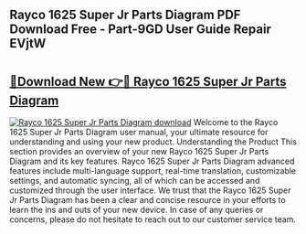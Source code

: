 ## Rayco 1625 Super Jr Parts Diagram PDF Download Free - Part-9GD User Guide Repair EVjtW

# <h2><a href="http://dfjl27.blite.top/?on=Rayco+1625+Super+Jr+Parts+Diagram">🔗Download New 👉🔴 Rayco 1625 Super Jr Parts Diagram</a></h2>

[![Rayco 1625 Super Jr Parts Diagram download](https://i.imgur.com/lujVjoI.png)](http://dfjl27.blite.top/?on=Rayco+1625+Super+Jr+Parts+Diagram)
Welcome to the Rayco 1625 Super Jr Parts Diagram user manual, your ultimate resource for understanding and using your new product. Understanding the Product This section provides an overview of your new Rayco 1625 Super Jr Parts Diagram and its key features. Rayco 1625 Super Jr Parts Diagram advanced features include multi-language support, real-time translation, customizable settings, and automatic syncing, all of which can be accessed and customized through the user interface. We trust that the Rayco 1625 Super Jr Parts Diagram has been a clear and concise resource in your efforts to learn the ins and outs of your new device. In case of any queries or concerns, please do not hesitate to reach out to our customer service team.
